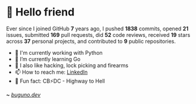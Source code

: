 # 🤖 Hello friend

Ever since I joined GitHub **7** years ago, I pushed **1838** commits, opened **21** issues, submitted **169** pull requests, did **52** code reviews, received **19** stars across **37** personal projects, and contributed to **9** public repositories.

- 🐍 I'm currently working with Python
- 🌱 I’m currently learning Go
- 🔭 I also like hacking, lock picking and firearms
- 📫 How to reach me: [LinkedIn](https://www.linkedin.com/in/brunodesouzabezerra/)
- 🤡 Fun fact: CB⚡DC - Highway to Hell

**~** [_buguno.dev_](https://buguno.dev)

